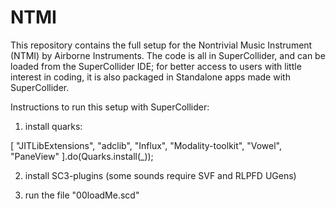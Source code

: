 # NTMI 

This repository contains the full setup for the Nontrivial Music Instrument (NTMI) by Airborne Instruments. The code is all in SuperCollider, and can be loaded from the SuperCollider IDE; for better access to users with little interest in coding, it is also packaged in Standalone apps made with SuperCollider.

Instructions to run this setup with SuperCollider:

1. install quarks:

[ "JITLibExtensions", "adclib", "Influx", "Modality-toolkit", "Vowel", "PaneView" ].do(Quarks.install(_));

2. install SC3-plugins (some sounds require SVF and RLPFD UGens)

3. run the file "00loadMe.scd"
